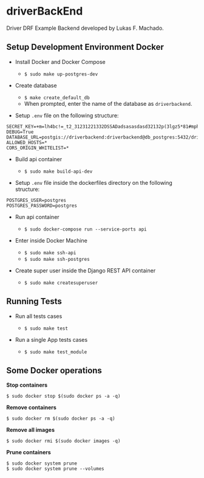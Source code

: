driverBackEnd
====

Driver DRF Example Backend developed by Lukas F. Machado.

Setup Development Environment Docker
------------------------------------
- Install Docker and Docker Compose
  - `$ sudo make up-postgres-dev`
 
- Create database
  - `$ make create_default_db`
  - When prompted, enter the name of the database
    as `driverbackend`.

- Setup `.env` file on the following structure:
```
SECRET_KEY=+m=lh4bc!=_t2_31231221332DSSADadsasasdasd32132p(3lgz5*81#mph
DEBUG=True
DATABASE_URL=postgis://driverbackend:driverbackend@db_postgres:5432/driverbackend
ALLOWED_HOSTS=*
CORS_ORIGIN_WHITELIST=*
````

- Build api container
  - `$ sudo make build-api-dev`

- Setup `.env` file inside the dockerfiles directory on the following structure:
```
POSTGRES_USER=postgres
POSTGRES_PASSWORD=postgres
````

- Run api container
  - `$ sudo docker-compose run --service-ports api`

- Enter inside Docker Machine
  - `$ sudo make ssh-api`
  - `$ sudo make ssh-postgres`

- Create super user inside the Django REST API container
  - `$ sudo make createsuperuser`

Running Tests
----------------------
-  Run all tests cases
    - `$ sudo make test`

-  Run a single App tests cases
    - `$ sudo make test_module`

Some Docker operations
----------------------
**Stop containers**
```
$ sudo docker stop $(sudo docker ps -a -q)
```

**Remove containers**
```
$ sudo docker rm $(sudo docker ps -a -q)
```

**Remove all images**
```
$ sudo docker rmi $(sudo docker images -q)
```

**Prune containers**
```
$ sudo docker system prune
$ sudo docker system prune --volumes
```
